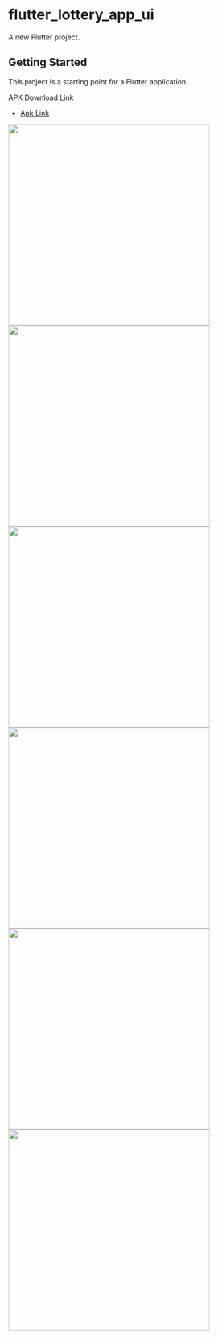 # flutter_lottery_app_ui

A new Flutter project.

## Getting Started

This project is a starting point for a Flutter application.

APK Download Link

- [Apk Link](https://github.com/JaveedIshaq/flutter_test_app/blob/master/lottery-app-ui.apk?raw=true)

<img src="https://github.com/JaveedIshaq/flutter_test_app/blob/master/screenshot/1-splash.png?raw=true" width="400"><img src="https://github.com/JaveedIshaq/flutter_test_app/blob/master/screenshot/2-home.png?raw=true" width="400"><img src="https://github.com/JaveedIshaq/flutter_test_app/blob/master/screenshot/3-choose-numbers.png?raw=true" width="400"><img src="https://github.com/JaveedIshaq/flutter_test_app/blob/master/screenshot/4-payment.png?raw=true" width="400"><img src="https://github.com/JaveedIshaq/flutter_test_app/blob/master/screenshot/5-subit.png?raw=true" width="400"><img src="https://github.com/JaveedIshaq/flutter_test_app/blob/master/screenshot/6-result.png?raw=true" width="400">


